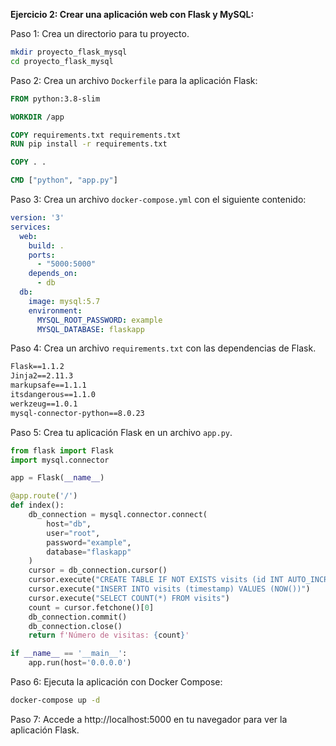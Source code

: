 **Ejercicio 2: Crear una aplicación web con Flask y MySQL:**

Paso 1: Crea un directorio para tu proyecto.

```bash
mkdir proyecto_flask_mysql
cd proyecto_flask_mysql
```

Paso 2: Crea un archivo `Dockerfile` para la aplicación Flask:

```Dockerfile
FROM python:3.8-slim

WORKDIR /app

COPY requirements.txt requirements.txt
RUN pip install -r requirements.txt

COPY . .

CMD ["python", "app.py"]
```

Paso 3: Crea un archivo `docker-compose.yml` con el siguiente contenido:

```yaml
version: '3'
services:
  web:
    build: .
    ports:
      - "5000:5000"
    depends_on:
      - db
  db:
    image: mysql:5.7
    environment:
      MYSQL_ROOT_PASSWORD: example
      MYSQL_DATABASE: flaskapp
```

Paso 4: Crea un archivo `requirements.txt` con las dependencias de Flask.

```txt
Flask==1.1.2
Jinja2==2.11.3
markupsafe==1.1.1
itsdangerous==1.1.0
werkzeug==1.0.1
mysql-connector-python==8.0.23
```

Paso 5: Crea tu aplicación Flask en un archivo `app.py`.

```python
from flask import Flask
import mysql.connector

app = Flask(__name__)

@app.route('/')
def index():
    db_connection = mysql.connector.connect(
        host="db",
        user="root",
        password="example",
        database="flaskapp"
    )
    cursor = db_connection.cursor()
    cursor.execute("CREATE TABLE IF NOT EXISTS visits (id INT AUTO_INCREMENT PRIMARY KEY, timestamp TIMESTAMP)")
    cursor.execute("INSERT INTO visits (timestamp) VALUES (NOW())")
    cursor.execute("SELECT COUNT(*) FROM visits")
    count = cursor.fetchone()[0]
    db_connection.commit()
    db_connection.close()
    return f'Número de visitas: {count}'

if __name__ == '__main__':
    app.run(host='0.0.0.0')
```

Paso 6: Ejecuta la aplicación con Docker Compose:

```bash
docker-compose up -d
```

Paso 7: Accede a http://localhost:5000 en tu navegador para ver la aplicación Flask.